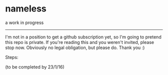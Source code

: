 # nameless
a work in progress

*****************
I'm not in a position to get a github subscription yet, so I'm going to pretend this repo is private.  If you're reading this and you weren't invited, please stop now.  Obviously no legal obligation, but please do.  Thank you :)

Steps:

(to be completed by 23/1/16)
